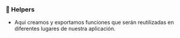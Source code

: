 ### **📁 Helpers**

- Aquí creamos y exportamos funciones que serán reutilizadas en diferentes lugares de nuestra aplicación.